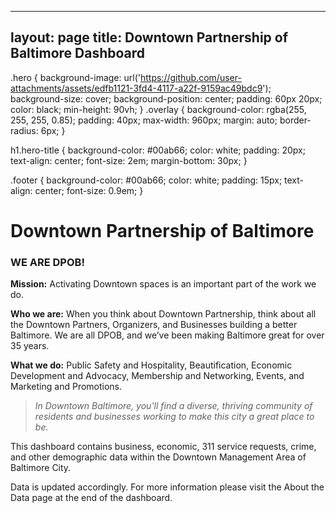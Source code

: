 
---
layout: page
title: Downtown Partnership of Baltimore Dashboard
---

.hero {
  background-image: url('https://github.com/user-attachments/assets/edfb1121-3fd4-4117-a22f-9159ac49bdc9');
  background-size: cover;
  background-position: center;
  padding: 60px 20px;
  color: black;
  min-height: 90vh;
}
.overlay {
  background-color: rgba(255, 255, 255, 0.85);
  padding: 40px;
  max-width: 960px;
  margin: auto;
  border-radius: 6px;
}

h1.hero-title {
  background-color: #00ab66;
  color: white;
  padding: 20px;
  text-align: center;
  font-size: 2em;
  margin-bottom: 30px;
}

.footer {
  background-color: #00ab66;
  color: white;
  padding: 15px;
  text-align: center;
  font-size: 0.9em;
}

</style>

<div class="hero">
  <div class="overlay">
    <h1 class="hero-title">Downtown Partnership of Baltimore</h1>

### WE ARE DPOB!

**Mission:** Activating Downtown spaces is an important part of the work we do.

**Who we are:** When you think about Downtown Partnership, think about all the Downtown Partners, Organizers, and Businesses building a better Baltimore. We are all DPOB, and we’ve been making Baltimore great for over 35 years.

**What we do:** Public Safety and Hospitality, Beautification, Economic Development and Advocacy, Membership and Networking, Events, and Marketing and Promotions.

> _In Downtown Baltimore, you'll find a diverse, thriving community of residents and businesses working to make this city a great place to be._

This dashboard contains business, economic, 311 service requests, crime, and other demographic data within the Downtown Management Area of Baltimore City.

  </div>
</div>

<div class="footer">
  Data is updated accordingly. For more information please visit the About the Data page at the end of the dashboard.
</div>









